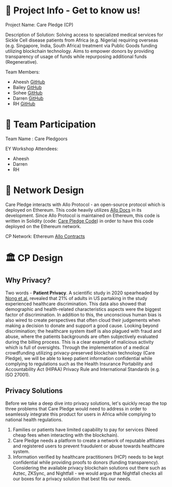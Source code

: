 # 🌱 Project Info - Get to know us!
Project Name: Care Pledge (CP)

Description of Solution: Solving access to specialized medical services for Sickle Cell disease patients from Africa (e.g. Nigeria) requiring overseas (e.g. Singapore, India, South Africa) treatment via Public Goods funding utilizing blockchain technology. Aims to empower donors by providing transparency of usage of funds while repurposing additional funds (Regenerative).

Team Members:
- Aheesh [GitHub](https://github.com/Aheesh)
- Bailey [GitHub](https://github.com/baileyspraggins)
- Sohee [GitHub](https://github.com/sohekim)
- Darren [GitHub](https://github.com/DChan0319)
- RH [GitHub](https://github.com/PrintRH)

# 📖 Team Participation

Team Name : Care Pledgoors

EY Workshop Attendees:
- Aheesh
- Darren
- RH

# 🎨 Network Design

Care Pledge interacts with Allo Protocol - an open-source protocol which is deployed on Ethereum. This code heavily utilizes [Allo Docs](https://github.com/allo-protocol/allo-v2) in its development. Since Allo Protocol is maintained on Ethereum, this code is written in Solidity (code: [Care Pledge Code](https://github.com/baileyspraggins/care-pledge)) in order to have this code deployed on the Ethereum network.

CP Network: Ethereum [Allo Contracts](https://docs.allo.gitcoin.co/overview/contracts)

# 🏛️ CP Design

## Why Privacy?

Two words - **Patient Privacy**.
A scientific study in 2020 spearheaded by [Nong et al.](https://pubmed.ncbi.nlm.nih.gov/33320264/) revealed that 21% of adults in US partaking in the study experienced healthcare discrimination. This data also showed that demographic and health-related characteristics aspects were the biggest factor of discrimination. In addition to this, the unconscious human bias is also wired to create perspectives that often cloud their judgements when making a decision to donate and support a good cause. Looking beyond discrimination; the healthcare system itself is also plagued with fraud and abuse, where the patients backgrounds are often subjectively evaluated during the billing process. This is a clear example of malicious activity which is full of oversights. Through the implementation of a medical crowdfunding utilizing privacy-preserved blockchain technology (Care Pledge), we will be able to keep patient information confidential while complying to regulations such as the Health Insurance Portability and Accountability Act (HIPAA) Privacy Rule and International Standards (e.g. ISO 27001).

## Privacy Solutions

Before we take a deep dive into privacy solutions, let's quickly recap the top three problems that Care Pledge would need to address in order to seamlessly integrate this product for users in Africa while complying to national health regulations.
1. Families or patients have limited capability to pay for services (Need cheap fees when interacting with the blockchain).
2. Care Pledge needs a platform to create a network of reputable affiliates and registered users to prevent fraudulent or abuse towards healthcare system.
3. Information verified by healthcare practitioners (HCP) needs to be kept confidential while providing proofs to donors (funding transparency).
Considering the available privacy blockchain solutions out there such as Aztec, ZKSync, and Nightfall - we would argue that Nightfall checks all our boxes for a privacy solution that best fits our needs. 
